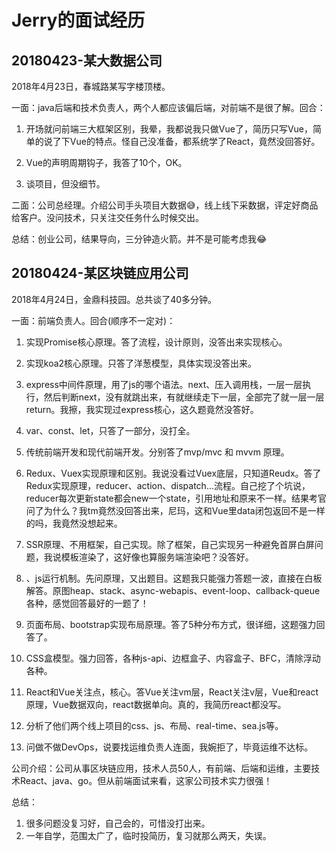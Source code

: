 # Jerry的面试经历

## 20180423-某大数据公司

2018年4月23日，春城路某写字楼顶楼。

一面：java后端和技术负责人，两个人都应该偏后端，对前端不是很了解。回合：

1. 开场就问前端三大框架区别，我晕，我都说我只做Vue了，简历只写Vue，简单的说了下Vue的特点。怪自己没准备，都系统学了React，竟然没回答好。

2. Vue的声明周期钩子，我答了10个，OK。

3. 谈项目，但没细节。

二面：公司总经理。介绍公司手头项目大数据😅，线上线下采数据，评定好商品给客户。没问技术，只关注交任务什么时候交出。

总结：创业公司，结果导向，三分钟造火箭。并不是可能考虑我😂

## 20180424-某区块链应用公司

2018年4月24日，金鼎科技园。总共谈了40多分钟。

一面：前端负责人。回合(顺序不一定对)：

1. 实现Promise核心原理。答了流程，设计原则，没答出来实现核心。

2. 实现koa2核心原理。只答了洋葱模型，具体实现没答出来。

3. express中间件原理，用了js的哪个语法。next、压入调用栈，一层一层执行，然后判断next，没有就跳出来，有就继续走下一层，全部完了就一层一层return。我擦，我实现过express核心，这久题竟然没答好。

4. var、const、let，只答了一部分，没打全。

5. 传统前端开发和现代前端开发。分别答了mvp/mvc 和 mvvm 原理。

6. Redux、Vuex实现原理和区别。我说没看过Vuex底层，只知道Reudx。答了Redux实现原理，reducer、action、dispatch...流程。自己挖了个坑说，reducer每次更新state都会new一个state，引用地址和原来不一样。结果考官问了为什么？我tm竟然没回答出来，尼玛，这和Vue里data闭包返回不是一样的吗，我竟然没想起来。

7. SSR原理、不用框架，自己实现。除了框架，自己实现另一种避免首屏白屏问题，我说模板渲染了，这好像也算服务端渲染吧？没答好。

8. 、js运行机制。先问原理，又出题目。这题我只能强力答题一波，直接在白板解答。原图heap、stack、async-webapis、event-loop、callback-queue各种，感觉回答最好的一题了！

9. 页面布局、bootstrap实现布局原理。答了5种分布方式，很详细，这题强力回答了。

10. CSS盒模型。强力回答，各种js-api、边框盒子、内容盒子、BFC，清除浮动各种。

11. React和Vue关注点，核心。答Vue关注vm层，React关注v层，Vue和react原理，Vue数据双向，react数据单向。真的，我简历react都没写。

12. 分析了他们两个线上项目的css、js、布局、real-time、sea.js等。

13. 问做不做DevOps，说要找运维负责人连面，我婉拒了，毕竟运维不达标。

公司介绍：公司从事区块链应用，技术人员50人，有前端、后端和运维，主要技术React、java、go。但从前端面试来看，这家公司技术实力很强！

总结：

1. 很多问题没复习好，自己会的，可惜没打出来。
2. 一年自学，范围太广了，临时投简历，复习就那么两天，失误。
